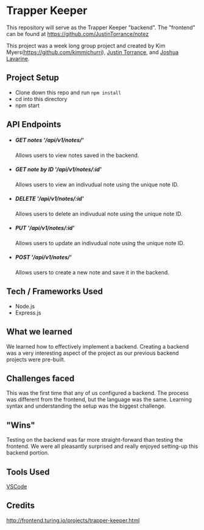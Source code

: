 # Trapper Keeper

This repository will serve as the Trapper Keeper "backend". The "frontend" can be found at https://github.com/JustinTorrance/notez

This project was a week long group project and created by Kim Myers(https://github.com/kimmichurri), [Justin Torrance](https://github.com/JustinTorrance), and [Joshua Lavarine](https://github.com/jlavar1).

## Project Setup

* Clone down this repo and run `npm install`
* cd into this directory
* npm start 

## API Endpoints

* ##### GET notes '/api/v1/notes/'
  Allows users to view notes saved in the backend. 
  
* ##### GET note by ID '/api/v1/notes/:id'
  Allows users to view an indivudual note using the unique note ID. 

* ##### DELETE '/api/v1/notes/:id'
  Allows users to delete an indivudual note using the unique note ID. 

* ##### PUT '/api/v1/notes/:id'
  Allows users to update an indivudual note using the unique note ID. 

* ##### POST '/api/v1/notes/'
  Allows users to create a new note and save it in the backend.

## Tech / Frameworks Used
- Node.js
- Express.js

## What we learned
We learned how to effectively implement a backend. Creating a backend was a very interesting aspect of the project as our previous backend projects were pre-built.

## Challenges faced
This was the first time that any of us configured a backend. The process was different from the frontend, but the language was the same. Learning syntax and understanding the setup was the biggest challenge. 

## "Wins"
Testing on the backend was far more straight-forward than testing the frontend. We were all pleasantly surprised and really enjoyed setting-up this backend portion. 

## Tools Used
[VSCode](https://code.visualstudio.com/)

## Credits
http://frontend.turing.io/projects/trapper-keeper.html

